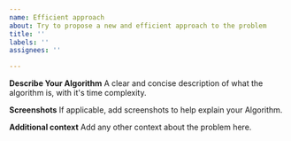 ```yaml
---
name: Efficient approach
about: Try to propose a new and efficient approach to the problem
title: ''
labels: ''
assignees: ''

---
```


**Describe Your Algorithm**
A clear and concise description of what the algorithm is, with it's time complexity.

**Screenshots**
If applicable, add screenshots to help explain your Algorithm.

**Additional context**
Add any other context about the problem here.
